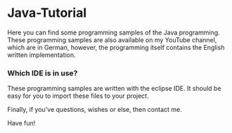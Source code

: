 # Java-Tutorial

Here you can find some programming samples of the Java programming. These programming samples are also available on my YouTube channel, which are in German, however, the programming itself contains the English written implementation.

### Which IDE is in use?

These programming samples are written with the eclipse IDE. It should be easy for you to import these files to your project.

Finally, if you've questions, wishes or else, then contact me.

Have fun!
